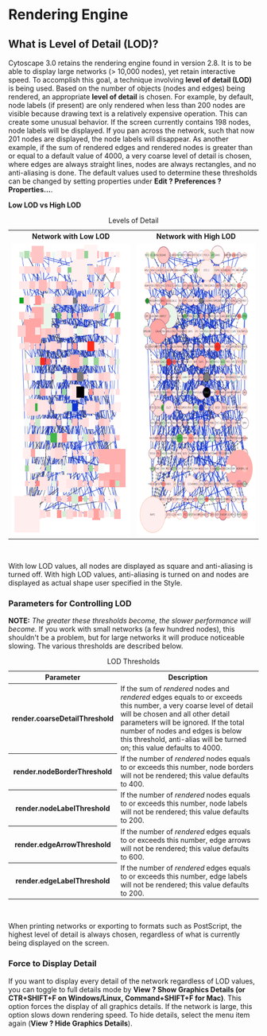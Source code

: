 Rendering Engine
================

What is Level of Detail (LOD)?
------------------------------

Cytoscape 3.0 retains the rendering engine found in version 2.8. It is
to be able to display large networks (> 10,000 nodes), yet retain
interactive speed. To accomplish this goal, a technique involving
**level of detail (LOD)** is being used. Based on the number of objects
(nodes and edges) being rendered, an appropriate **level of detail** is
chosen. For example, by default, node labels (if present) are only
rendered when less than 200 nodes are visible because drawing text is a
relatively expensive operation. This can create some unusual behavior.
If the screen currently contains 198 nodes, node labels will be
displayed. If you pan across the network, such that now 201 nodes are
displayed, the node labels will disappear. As another example, if the
sum of rendered edges and rendered nodes is greater than or equal to a
default value of 4000, a very coarse level of detail is chosen, where
edges are always straight lines, nodes are always rectangles, and no
anti-aliasing is done. The default values used to determine these
thresholds can be changed by setting properties under **Edit ?
Preferences ? Properties...**.

**Low LOD vs High LOD**

<table cellspacing="0">
<caption>Levels of Detail</caption>
<tbody>
<tr> <th class="center">Network with <b>Low</b> LOD</th>                                                            <th class="center">Network with <b>High</b> LOD</th>                                                       </tr>
<tr> <td class="center left"><img src="_static/images/Rendering_Engine/LowLOD.png" height="589" width="336" /></td> <td class="center"><img src="_static/images/Rendering_Engine/HighLOD.png" height="589" width="336" /></td> </tr>
</tbody>
</table>
<br>

With low LOD values, all nodes are displayed as square and anti-aliasing
is turned off. With high LOD values, anti-aliasing is turned on and
nodes are displayed as actual shape user specified in the Style.

### Parameters for Controlling LOD

**NOTE:** *The greater these thresholds become, the slower performance
will become.* If you work with small networks (a few hundred nodes),
this shouldn't be a problem, but for large networks it will produce
noticeable slowing. The various thresholds are described below.

<table cellspacing="0">
<caption>LOD Thresholds</caption>
<tr> <th class="">Parameter</th>                          <th class="">Description</th>                                                                                                                                  </tr>
<tr> <th class="spec">render.coarseDetailThreshold</th>  <td class="">If the sum of <i>rendered</i> nodes and <i>rendered</i> edges equals to or exceeds this number, a very coarse level of detail will be chosen and all other detail parameters will be ignored. If the total number of nodes and edges is below this threshold, anti-alias will be turned on; this value defaults to 4000.</td> </tr>
<tr> <th class="specalt">render.nodeBorderThreshold</th> <td class="alt">If the number of <i>rendered</i> nodes equals to or exceeds this number, node borders will not be rendered; this value defaults to 400.</td>  </tr>
<tr> <th class="spec">render.nodeLabelThreshold</th>     <td class="">If the number of <i>rendered</i> nodes equals to or exceeds this number, node labels will not be rendered; this value defaults to 200.</td>      </tr>
<tr> <th class="specalt">render.edgeArrowThreshold</th>  <td class="alt">If the number of <i>rendered</i> edges equals to or exceeds this number, edge arrows will not be rendered; this value defaults to 600.</td>   </tr>
<tr> <th class="spec">render.edgeLabelThreshold</th>     <td class="">If the number of <i>rendered</i> edges equals to or exceeds this number, edge labels will not be rendered; this value defaults to 200.</td>      </tr>
</table>
<br>

When printing networks or exporting to formats such as PostScript, the
highest level of detail is always chosen, regardless of what is
currently being displayed on the screen.

### Force to Display Detail

If you want to display every detail of the network regardless of LOD
values, you can toggle to full details mode by **View ? Show Graphics
Details (or CTR+SHIFT+F on Windows/Linux, Command+SHIFT+F for Mac)**.
This option forces the display of all graphics details. If the network
is large, this option slows down rendering speed. To hide details,
select the menu item again (**View ? Hide Graphics Details**).
